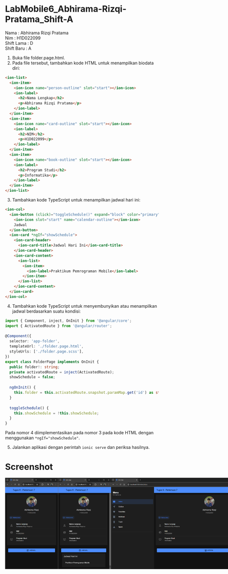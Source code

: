 # LabMobile6_Abhirama-Rizqi-Pratama_Shift-A

Nama        : Abhirama Rizqi Pratama  
Nim         : H1D022099  
Shift Lama  : D  
Shift Baru  : A  

1. Buka file folder.page.html.
2. Pada file tersebut, tambahkan kode HTML untuk menampilkan biodata diri:

```html
<ion-list>
  <ion-item>
    <ion-icon name="person-outline" slot="start"></ion-icon>
    <ion-label>
      <h2>Nama Lengkap</h2>
      <p>Abhirama Rizqi Pratama</p>
    </ion-label>
  </ion-item>
  <ion-item>
    <ion-icon name="card-outline" slot="start"></ion-icon>
    <ion-label>
      <h2>NIM</h2>
      <p>H1D022099</p>
    </ion-label>
  </ion-item>
  <ion-item>
    <ion-icon name="book-outline" slot="start"></ion-icon>
    <ion-label>
      <h2>Program Studi</h2>
      <p>Informatika</p>
    </ion-label>
  </ion-item>
</ion-list>
```

3. Tambahkan kode TypeScript untuk menampilkan jadwal hari ini:
```html
<ion-col>
  <ion-button (click)="toggleSchedule()" expand="block" color="primary">
    <ion-icon slot="start" name="calendar-outline"></ion-icon>
    Jadwal
  </ion-button>
  <ion-card *ngIf="showSchedule">
    <ion-card-header>
      <ion-card-title>Jadwal Hari Ini</ion-card-title>
    </ion-card-header>
    <ion-card-content>
      <ion-list>
        <ion-item>
          <ion-label>Praktikum Pemrograman Mobile</ion-label>
        </ion-item>
      </ion-list>
    </ion-card-content>
  </ion-card>
</ion-col>
```

4. Tambahkan kode TypeScript untuk menyembunyikan atau menampilkan jadwal berdasarkan suatu kondisi:
```typescript
import { Component, inject, OnInit } from '@angular/core';
import { ActivatedRoute } from '@angular/router';

@Component({
  selector: 'app-folder',
  templateUrl: './folder.page.html',
  styleUrls: ['./folder.page.scss'],
})
export class FolderPage implements OnInit {
  public folder!: string;
  private activatedRoute = inject(ActivatedRoute);
  showSchedule = false;

  ngOnInit() {
    this.folder = this.activatedRoute.snapshot.paramMap.get('id') as string;
  }

  toggleSchedule() {
    this.showSchedule = !this.showSchedule;
  }
}
```
Pada nomor 4 diimplementasikan pada nomor 3 pada kode HTML dengan menggunakan `*ngIf="showSchedule"`.

5. Jalankan aplikasi dengan perintah `ionic serve` dan periksa hasilnya.


# Screenshot
<div style="display: flex; justify-content: space-between;">
  <img src="src/assets/images/prtsc_mobile.png" height="300px">
  <img src="src/assets/images/prtsc_mobileshowSchedule.png" height="300px">
  <img src="src/assets/images/prtsc_web.png" height="300px">
  <img src="src/assets/images/prtsc_webshowSchedule.png" height="300px">
</div>
